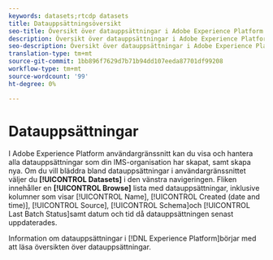 ```yaml
---
keywords: datasets;rtcdp datasets
title: Datauppsättningsöversikt
seo-title: Översikt över datauppsättningar i Adobe Experience Platform
description: Översikt över datauppsättningar i Adobe Experience Platform
seo-description: Översikt över datauppsättningar i Adobe Experience Platform
translation-type: tm+mt
source-git-commit: 1bb896f7629d7b71b94dd107eeda87701df99208
workflow-type: tm+mt
source-wordcount: '99'
ht-degree: 0%

---
```



# Datauppsättningar

I Adobe Experience Platform användargränssnitt kan du visa och hantera alla datauppsättningar som din IMS-organisation har skapat, samt skapa nya. Om du vill bläddra bland datauppsättningar i användargränssnittet väljer du **[!UICONTROL Datasets]** i den vänstra navigeringen. Fliken innehåller en **[!UICONTROL Browse]** lista med datauppsättningar, inklusive kolumner som visar [!UICONTROL Name], [!UICONTROL Created (date and time)], [!UICONTROL Source], [!UICONTROL Schema]och [!UICONTROL Last Batch Status]samt datum och tid då datauppsättningen senast uppdaterades.

Information om datauppsättningar i [!DNL Experience Platform]börjar med att läsa översikten över [](../../catalog/datasets/overview.md)datauppsättningar.
